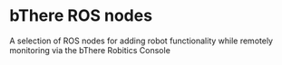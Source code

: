 # bThere ROS nodes
A selection of ROS nodes for adding robot functionality while remotely monitoring via the bThere Robitics Console